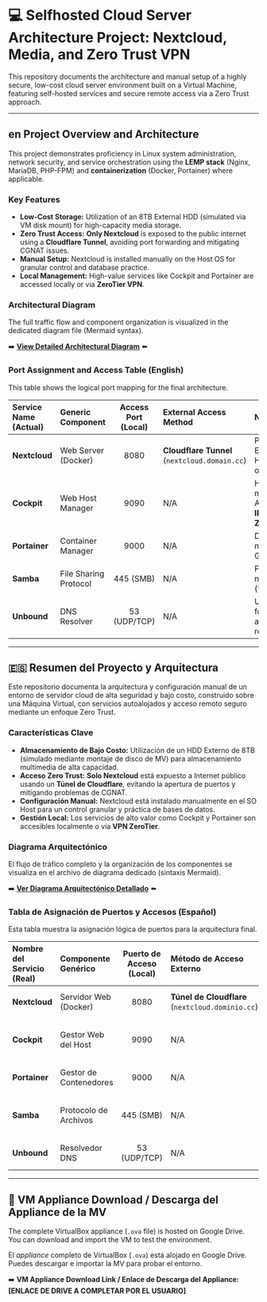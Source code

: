 # 💻 Selfhosted Cloud Server Architecture Project: Nextcloud, Media, and Zero Trust VPN

This repository documents the architecture and manual setup of a highly secure, low-cost cloud server environment built on a Virtual Machine, featuring self-hosted services and secure remote access via a Zero Trust approach.

---

## en Project Overview and Architecture

This project demonstrates proficiency in Linux system administration, network security, and service orchestration using the **LEMP stack** (Nginx, MariaDB, PHP-FPM) and **containerization** (Docker, Portainer) where applicable.

### Key Features

* **Low-Cost Storage:** Utilization of an 8TB External HDD (simulated via VM disk mount) for high-capacity media storage.
* **Zero Trust Access:** **Only Nextcloud** is exposed to the public internet using a **Cloudflare Tunnel**, avoiding port forwarding and mitigating CGNAT issues.
* **Manual Setup:** Nextcloud is installed manually on the Host OS for granular control and database practice.
* **Local Management:** High-value services like Cockpit and Portainer are accessed locally or via **ZeroTier VPN**.

### Architectural Diagram

The full traffic flow and component organization is visualized in the dedicated diagram file (Mermaid syntax).

➡️ **[View Detailed Architectural Diagram](documentation/server-diagram.md)** ⬅️

### Port Assignment and Access Table (English)

This table shows the logical port mapping for the final architecture.

| Service Name (Actual) | Generic Component | Access Port (Local) | External Access Method | Notes |
| :--- | :--- | :---: | :--- | :--- |
| **Nextcloud** | Web Server (Docker) | 8080 | **Cloudflare Tunnel** (`nextcloud.domain.cc`) | Primary service. Exposed via HTTPS Tunnel only. |
| **Cockpit** | Web Host Manager | 9090 | N/A | Host management. Access via **Local IP:Port** or **ZeroTier**. |
| **Portainer** | Container Manager | 9000 | N/A | Docker/Container management GUI. |
| **Samba** | File Sharing Protocol | 445 (SMB) | N/A | File access via network sharing (`\\IP_ADDRESS`). |
| **Unbound** | DNS Resolver | 53 (UDP/TCP) | N/A | Used internally for DNS privacy and recursive resolving. |

---

## 🇪🇸 Resumen del Proyecto y Arquitectura

Este repositorio documenta la arquitectura y configuración manual de un entorno de servidor cloud de alta seguridad y bajo costo, construido sobre una Máquina Virtual, con servicios autoalojados y acceso remoto seguro mediante un enfoque Zero Trust.

### Características Clave

* **Almacenamiento de Bajo Costo:** Utilización de un HDD Externo de 8TB (simulado mediante montaje de disco de MV) para almacenamiento multimedia de alta capacidad.
* **Acceso Zero Trust:** **Solo Nextcloud** está expuesto a Internet público usando un **Túnel de Cloudflare**, evitando la apertura de puertos y mitigando problemas de CGNAT.
* **Configuración Manual:** Nextcloud está instalado manualmente en el SO Host para un control granular y práctica de bases de datos.
* **Gestión Local:** Los servicios de alto valor como Cockpit y Portainer son accesibles localmente o vía **VPN ZeroTier**.

### Diagrama Arquitectónico

El flujo de tráfico completo y la organización de los componentes se visualiza en el archivo de diagrama dedicado (sintaxis Mermaid).

➡️ **[Ver Diagrama Arquitectónico Detallado](documentation/server-diagra-SP.md)** ⬅️

### Tabla de Asignación de Puertos y Accesos (Español)

Esta tabla muestra la asignación lógica de puertos para la arquitectura final.

| Nombre del Servicio (Real) | Componente Genérico | Puerto de Acceso (Local) | Método de Acceso Externo | Notas |
| :--- | :--- | :---: | :--- | :--- |
| **Nextcloud** | Servidor Web (Docker) | 8080 | **Túnel de Cloudflare** (`nextcloud.dominio.cc`) | Servicio principal. Expuesto solo por el Túnel HTTPS. |
| **Cockpit** | Gestor Web del Host | 9090 | N/A | Gestión del Host. Acceso vía **IP Local:Puerto** o **ZeroTier**. |
| **Portainer** | Gestor de Contenedores | 9000 | N/A | Interfaz gráfica para gestión de Docker/Contenedores. |
| **Samba** | Protocolo de Archivos | 445 (SMB) | N/A | Acceso a archivos mediante recurso compartido de red (`\\DIRECCIÓN_IP`). |
| **Unbound** | Resolvedor DNS | 53 (UDP/TCP) | N/A | Uso interno para privacidad DNS y resolución recursiva. |

---

## 💾 VM Appliance Download / Descarga del Appliance de la MV

The complete VirtualBox appliance (`.ova` file) is hosted on Google Drive. You can download and import the VM to test the environment.

El *appliance* completo de VirtualBox (`.ova`) está alojado en Google Drive. Puedes descargar e importar la MV para probar el entorno.

➡️ **VM Appliance Download Link / Enlace de Descarga del Appliance:** **[ENLACE DE DRIVE A COMPLETAR POR EL USUARIO]**
